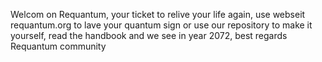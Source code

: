 Welcom on Requantum, your ticket to relive your life again, 
use webseit requantum.org to lave your quantum sign or use our repository to make it yourself, 
read the handbook and we see in year 2072,
best regards Requantum community
